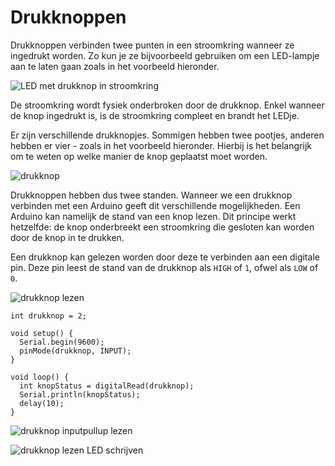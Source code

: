 # Drukknoppen

Drukknoppen verbinden twee punten in een stroomkring wanneer ze ingedrukt worden. Zo kun je ze bijvoorbeeld gebruiken om een LED-lampje aan te laten gaan zoals in het voorbeeld hieronder.

![LED met drukknop in stroomkring](../assets/images/Drukknop_LED.png)

De stroomkring wordt fysiek onderbroken door de drukknop. Enkel wanneer de knop ingedrukt is, is de stroomkring compleet en brandt het LEDje. 


Er zijn verschillende drukknopjes. Sommigen hebben twee pootjes, anderen hebben er vier - zoals in het voorbeeld hieronder. Hierbij is het belangrijk om te weten op welke manier de knop geplaatst moet worden.

![drukknop](../assets/images/drukknop.png)


Drukknoppen hebben dus twee standen. Wanneer we een drukknop verbinden met een Arduino geeft dit verschillende mogelijkheden. Een Arduino kan namelijk de stand van een knop lezen. Dit principe werkt hetzelfde: de knop onderbreekt een stroomkring die gesloten kan worden door de knop in te drukken. 

Een drukknop kan gelezen worden door deze te verbinden aan een digitale pin. Deze pin leest de stand van de drukknop als `HIGH` of `1`, ofwel als `LOW` of `0`.

![drukknop lezen](../assets/images/digitalRead_drukknop.png)

```arduino
int drukknop = 2;

void setup() {
  Serial.begin(9600);
  pinMode(drukknop, INPUT);
}

void loop() {
  int knopStatus = digitalRead(drukknop);
  Serial.println(knopStatus);
  delay(10);
}
```

![drukknop inputpullup lezen](../assets/images/Drukknop_InputPullup.png)


![drukknop lezen LED schrijven](../assets/images/Drukknop_InputPullup_LED.png) 
